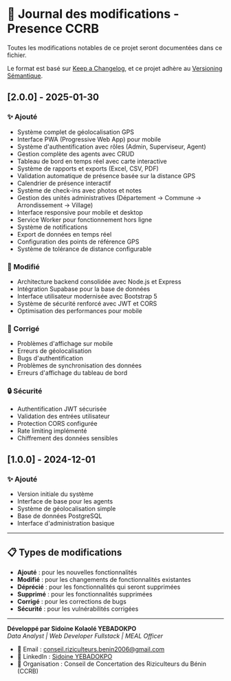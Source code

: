 # 📝 Journal des modifications - Presence CCRB

Toutes les modifications notables de ce projet seront documentées dans ce fichier.

Le format est basé sur [Keep a Changelog](https://keepachangelog.com/fr/1.0.0/),
et ce projet adhère au [Versioning Sémantique](https://semver.org/lang/fr/).

## [2.0.0] - 2025-01-30

### ✨ Ajouté
- Système complet de géolocalisation GPS
- Interface PWA (Progressive Web App) pour mobile
- Système d'authentification avec rôles (Admin, Superviseur, Agent)
- Gestion complète des agents avec CRUD
- Tableau de bord en temps réel avec carte interactive
- Système de rapports et exports (Excel, CSV, PDF)
- Validation automatique de présence basée sur la distance GPS
- Calendrier de présence interactif
- Système de check-ins avec photos et notes
- Gestion des unités administratives (Département → Commune → Arrondissement → Village)
- Interface responsive pour mobile et desktop
- Service Worker pour fonctionnement hors ligne
- Système de notifications
- Export de données en temps réel
- Configuration des points de référence GPS
- Système de tolérance de distance configurable

### 🔧 Modifié
- Architecture backend consolidée avec Node.js et Express
- Intégration Supabase pour la base de données
- Interface utilisateur modernisée avec Bootstrap 5
- Système de sécurité renforcé avec JWT et CORS
- Optimisation des performances pour mobile

### 🐛 Corrigé
- Problèmes d'affichage sur mobile
- Erreurs de géolocalisation
- Bugs d'authentification
- Problèmes de synchronisation des données
- Erreurs d'affichage du tableau de bord

### 🔒 Sécurité
- Authentification JWT sécurisée
- Validation des entrées utilisateur
- Protection CORS configurée
- Rate limiting implémenté
- Chiffrement des données sensibles

## [1.0.0] - 2024-12-01

### ✨ Ajouté
- Version initiale du système
- Interface de base pour les agents
- Système de géolocalisation simple
- Base de données PostgreSQL
- Interface d'administration basique

---

## 📋 Types de modifications

- **Ajouté** : pour les nouvelles fonctionnalités
- **Modifié** : pour les changements de fonctionnalités existantes
- **Déprécié** : pour les fonctionnalités qui seront supprimées
- **Supprimé** : pour les fonctionnalités supprimées
- **Corrigé** : pour les corrections de bugs
- **Sécurité** : pour les vulnérabilités corrigées

---

**Développé par Sidoine Kolaolé YEBADOKPO**  
*Data Analyst | Web Developer Fullstack | MEAL Officer*

- 📧 Email : conseil.riziculteurs.benin2006@gmail.com
- 💼 LinkedIn : [Sidoine YEBADOKPO](https://linkedin.com/in/sidoine-yebadokpo)
- 🏢 Organisation : Conseil de Concertation des Riziculteurs du Bénin (CCRB)
